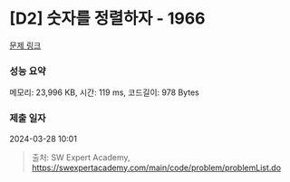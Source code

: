 # [D2] 숫자를 정렬하자 - 1966 

[문제 링크](https://swexpertacademy.com/main/code/problem/problemDetail.do?contestProbId=AV5PrmyKAWEDFAUq) 

### 성능 요약

메모리: 23,996 KB, 시간: 119 ms, 코드길이: 978 Bytes

### 제출 일자

2024-03-28 10:01



> 출처: SW Expert Academy, https://swexpertacademy.com/main/code/problem/problemList.do
